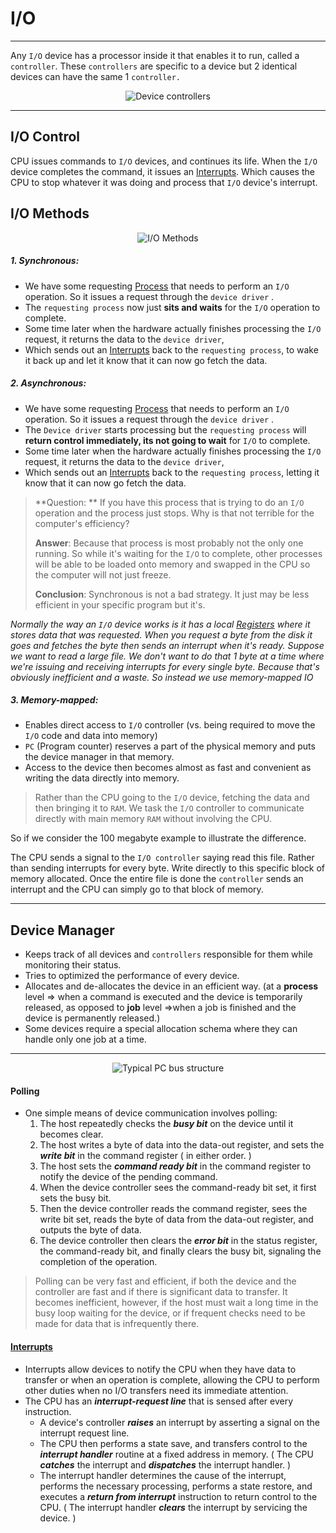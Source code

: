 # I/O
<hr>

Any `I/O` device has a processor inside it that enables it to run, called a `controller`. These `controllers` are specific to a device but 2 identical devices can have the same 1 `controller.`
 

<p align="center">
	<img src="https://www.cs.uic.edu/~jbell/CourseNotes/OperatingSystems/images/Chapter13/13_06_Kernel_IO_Structure.jpg"
 alt="Device controllers">
</p>

<hr>

## I/O Control
CPU issues commands to `I/O` devices, and continues its life. When the  `I/O` device completes the command, it issues an [Interrupts](Interrupts.md). Which causes the CPU to stop whatever it was doing and process that  `I/O` device's interrupt.

## I/O Methods
<p align="center">
	<img src="https://i.imgur.com/QLQXOO1.png" alt="I/O Methods">
</p>

##### 1. Synchronous:
- We have some requesting [Process](Process.md) that needs to perform an `I/O` operation. So it issues a request through the `device driver` .
- The `requesting process` now just **sits and waits** for the `I/O` operation to complete.
- Some time later when the hardware actually finishes processing the `I/O` request, it returns the data to the `device driver`,
- Which sends out an [Interrupts](Interrupts.md) back to the `requesting process`, to wake it back up and let it know that it can now go fetch the data.
##### 2. Asynchronous:
- We have some requesting [Process](Process.md) that needs to perform an `I/O` operation. So it issues a request through the `device driver` .
- The `Device driver` starts processing but the `requesting process` will **return control immediately, its not going to wait** for `I/O` to complete.
- Some time later when the hardware actually finishes processing the `I/O` request, it returns the data to the `device driver`,
- Which sends out an [Interrupts](Interrupts.md) back to the `requesting process`, letting it know that it can now go fetch the data.

> **Question: ** If you have this process that is trying to do an `I/O` operation and the process just stops. Why is that not terrible for the computer's efficiency?
> 
> **Answer**: Because that process is most probably not the only one running. So while it's waiting for the `I/O` to complete, other processes will be able to be loaded onto memory and swapped in the CPU so the computer will not just freeze.
> 
> **Conclusion**: Synchronous is not a bad strategy. It just may be less efficient in your specific program but it's.


*Normally the way an `I/O` device works is it has a local [Registers](Registers.md) where it stores data that was requested. When you request a byte from the disk it goes and fetches the byte then sends an interrupt when it's ready. Suppose we want to read a large file. We don't want to do that 1 byte at a time where we're issuing and receiving interrupts for every single byte. Because that's obviously inefficient and a waste. So instead we use memory-mapped IO*

##### 3. Memory-mapped:
- Enables direct access to `I/O` controller (vs. being required to move the `I/O` code and data into memory)
- `PC` (Program counter) reserves a part of the physical memory and puts the device manager in that memory.
- Access to the device then becomes almost as fast and convenient as writing the data directly into memory.

>Rather than the CPU going to the `I/O` device, fetching the data and then bringing it to `RAM`. We task the `I/O` controller to communicate directly with main memory `RAM` without involving the CPU.

So if we consider the 100 megabyte example to illustrate the difference.

The CPU sends a signal to the `I/O controller` saying read this file. Rather than sending interrupts for every byte. Write directly to this specific block of memory allocated. Once the entire file is done the `controller` sends an interrupt and the CPU can simply go to that block of memory.
<hr>

## Device Manager
- Keeps track of all devices and `controllers` responsible for them while monitoring their status.
- Tries to optimized the performance of every device.
- Allocates and de-allocates the device in an efficient way. (at a
 **process** level => when a command is executed and the device is temporarily released, as opposed to
 **job** level =>when a job is finished and the device is permanently released.)
- Some devices require a special allocation schema where they can handle only one job at a time.
<hr>

<p align="center">
	<img src="https://www.cs.uic.edu/~jbell/CourseNotes/OperatingSystems/images/Chapter13/13_01_TypicalBus.jpg"
 alt="Typical PC bus structure">
</p>

#### Polling

-   One simple means of device communication involves polling:
    1.  The host repeatedly checks the _**busy bit**_ on the device until it becomes clear.
    2.  The host writes a byte of data into the data-out register, and sets the _**write bit**_ in the command register ( in either order. )
    3.  The host sets the _**command ready bit**_ in the command register to notify the device of the pending command.
    4.  When the device controller sees the command-ready bit set, it first sets the busy bit.
    5.  Then the device controller reads the command register, sees the write bit set, reads the byte of data from the data-out register, and outputs the byte of data.
    6.  The device controller then clears the _**error bit**_ in the status register, the command-ready bit, and finally clears the busy bit, signaling the completion of the operation.
> Polling can be very fast and efficient, if both the device and the controller are fast and if there is significant data to transfer. It becomes inefficient, however, if the host must wait a long time in the busy loop waiting for the device, or if frequent checks need to be made for data that is infrequently there.

#### [Interrupts](Interrupts.md)
-   Interrupts allow devices to notify the CPU when they have data to transfer or when an operation is complete, allowing the CPU to perform other duties when no I/O transfers need its immediate attention.
-   The CPU has an _**interrupt-request line**_ that is sensed after every instruction.
    -   A device's controller _**raises**_ an interrupt by asserting a signal on the interrupt request line.
    -   The CPU then performs a state save, and transfers control to the _**interrupt handler**_ routine at a fixed address in memory. ( The CPU _**catches**_ the interrupt and _**dispatches**_ the interrupt handler. )
    -   The interrupt handler determines the cause of the interrupt, performs the necessary processing, performs a state restore, and executes a _**return from interrupt**_ instruction to return control to the CPU. ( The interrupt handler _**clears**_ the interrupt by servicing the device. )

